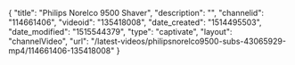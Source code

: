 {
    "title": "Philips Norelco 9500 Shaver",
    "description": "",
    "channelid": "114661406",
    "videoid": "135418008",
    "date_created": "1514495503",
    "date_modified": "1515544379",
    "type": "captivate",
    "layout": "channelVideo",
    "url": "\/latest-videos\/philipsnorelco9500-subs-43065929-mp4\/114661406-135418008"
}